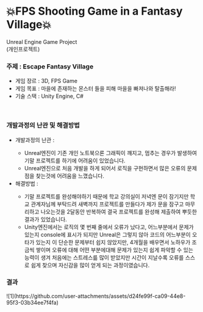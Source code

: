 # 💥FPS Shooting Game in a Fantasy Village💥
Unreal Engine Game Project
<br>
(개인프로젝트)

<h3>주제 : Escape Fantasy Village</h3>
<ul>
  <li>게임 장르 : 3D, FPS Game</li>
  <li>게임 목표 : 마을에 존재하는 몬스터 들을 피해 마을을 빠져나와 탈출해라!</li>
  <li>기술 스택 : Unity Engine, C#</li>
</ul>
<br>

<h3>개발과정의 난관 및 해결방법</h3>
<ul>
  <li>개발과정의 난관 : </li>
  <ul>
    <li>Unreal엔진이 기존 개인 노트북으론 그래픽이 꺠지고, 멈추는 경우가 발생하여 기말 프로젝트를 하기에 어려움이 있었습니다.</li>
    <li>Unreal엔진으로 처음 개발을 하게 되어서 로직을 구현하면서 많은 오류의 문제 점을 찾는것에 어려움을 느꼈습니다.</li>
  </ul>
  <li>해결방법 : </li>
  <ul>
    <li>기말 프로젝트를 완성해야하기 때문에 학교 강의실이 저녁엔 문이 잠기지만 학교 관계자님께 부탁드려 새벽까지 프로젝트를 만들다가 제가 문을 잠구고 마무리하고 나오는것을 2달동안 반복하여 결국 프로젝트를 완성해 제출하여 뿌듯한 결과가 있었습니다.</li>
    <li>Unity엔진에서는 로직의 몇 번째 줄에서 오류가 났다고, 어느부분에서 문제가 있는지 console에 표시가 되지만 Unreal은 그렇지 않아 코드의 어느부분이 오타가 있는지 이 단순한 문제부터 쉽지 않았지만, 4개월을 배우면서 노하우가 조금씩 쌓이며 오류에 대해 어떤 부분에대해 문제가 있는지 쉽게 파악할 수 있는 능력이 생겨 처음에는 스트레스륾 많이 받았지만 시간이 지날수록 오류를 스스로 쉽게 찾으며 자신감을 많이 얻게 되는 과정이였습니다.</li>
  </ul>
</ul>

<h3>결과</h3>
![1](https://github.com/user-attachments/assets/d24fe99f-ca09-44e8-95f3-03b34ee7f4fa)

